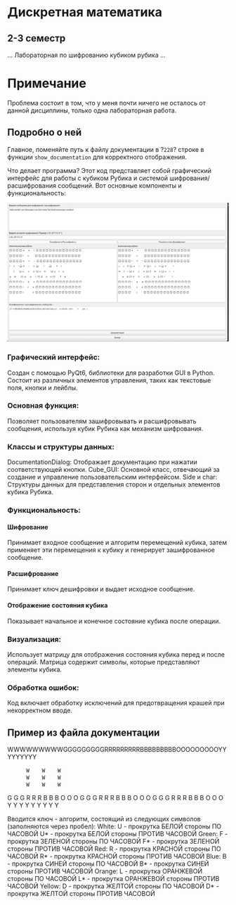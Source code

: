 
# Дискретная математика
## 2-3 семестр

... Лабораторная по шифрованию кубиком рубика ...

# Примечание
Проблема состоит в том, что у меня почти ничего не осталось от данной дисциплины, только одна лабораторная работа.

## Подробно о ней
Главное, поменяйте путь к файлу документации в ?`228`? строке в функции `show_documentation` для корректного отображения.

Что делает программа? 
Этот код представляет собой графический интерфейс для работы с кубиком Рубика и системой шифрования/расшифрования сообщений. Вот основные компоненты и функциональность:

![image](https://github.com/Kikuzawa/DSTU_VKB/blob/main/Discrete_Mathematic/screenshot/screenshot_14122024_093735.png)


### Графический интерфейс:
Создан с помощью PyQt6, библиотеки для разработки GUI в Python.
Состоит из различных элементов управления, таких как текстовые поля, кнопки и лейблы.
### Основная функция:
Позволяет пользователям зашифровывать и расшифровывать сообщения, используя кубик Рубика как механизм шифрования.
### Классы и структуры данных:
DocumentationDialog: Отображает документацию при нажатии соответствующей кнопки.
Cube_GUI: Основной класс, отвечающий за создание и управление пользовательским интерфейсом.
Side и char: Структуры данных для представления сторон и отдельных элементов кубика Рубика.
### Функциональность:
#### Шифрование
Принимает входное сообщение и алгоритм перемещений кубика, затем применяет эти перемещения к кубику и генерирует зашифрованное сообщение.
#### Расшифрование
Принимает ключ дешифровки и выдает исходное сообщение.
#### Отображение состояния кубика
Показывает начальное и конечное состояние кубика после операции.
### Визуализация:
Использует матрицу для отображения состояния кубика перед и после операций.
Матрица содержит символы, которые представляют элементы кубика.
### Обработка ошибок:
Код включает обработку исключений для предотвращения крашей при некорректном вводе.

## Пример из файла документации
WWWWWWWWWGGGGGGGGGRRRRRRRRRBBBBBBBBBOOOOOOOOOYYYYYYYYY

          W    W    W
          W    W    W
          W    W    W
G   G   G R    R    R B    B    B O    O    O
G   G   G R    R    R B    B    B O    O    O
G   G   G R    R    R B    B    B O    O    O
          Y    Y    Y
          Y    Y    Y
          Y    Y    Y

Вводится ключ -  алгоритм, состоящий из следующих символов (заполняются через пробел):
   White:
        U - прокрутка БЕЛОЙ стороны ПО ЧАСОВОЙ
        U* - прокрутка БЕЛОЙ стороны ПРОТИВ ЧАСОВОЙ
   Green:
        F - прокрутка ЗЕЛЕНОЙ стороны ПО ЧАСОВОЙ
        F* - прокрутка ЗЕЛЕНОЙ стороны ПРОТИВ ЧАСОВОЙ
   Red:
        R - прокрутка КРАСНОЙ стороны ПО ЧАСОВОЙ
        R* - прокрутка КРАСНОЙ стороны ПРОТИВ ЧАСОВОЙ
   Blue:
        B - прокрутка СИНЕЙ стороны ПО ЧАСОВОЙ
        B* - прокрутка СИНЕЙ стороны ПРОТИВ ЧАСОВОЙ
   Orange:
        L - прокрутка ОРАНЖЕВОЙ стороны ПО ЧАСОВОЙ
        L* - прокрутка ОРАНЖЕВОЙ стороны ПРОТИВ ЧАСОВОЙ
   Yellow:
        D - прокрутка ЖЕЛТОЙ стороны ПО ЧАСОВОЙ
        D* - прокрутка ЖЕЛТОЙ стороны ПРОТИВ ЧАСОВОЙ


